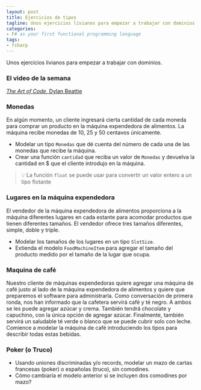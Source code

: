 ```yaml
---
layout: post
title: Ejercicios de tipos 
tagline: Unos ejercicios livianos para empezar a trabajar con dominios.
categories: 
- F# as your first functional programming language
tags:
- fsharp
---
```


Unos ejercicios livianos para empezar a trabajar con dominios.

### El video de la semana

[_The Art of Code_, Dylan Beattie](https://youtu.be/6avJHaC3C2U)

### Monedas

En algún momento, un cliente ingresará cierta cantidad de cada moneda para comprar un producto en la máquina expendedora de alimentos. La máquina recibe monedas de 10, 25 y 50 centavos únicamente.

- Modelar un tipo `Monedas` que dé cuenta del número de cada una de las monedas que recibe la máquina.
- Crear una función `cantidad` que reciba un valor de `Monedas` y devuelva la cantidad en $\$$ que el cliente introdujo en la máquina.

> 💡 La función `float` se puede usar para convertir un valor entero a un tipo flotante

### Lugares en la máquina expendedora

El vendedor de la máquina expendedora de alimentos proporciona a la máquina diferentes lugares en cada estante para acomodar productos que tienen diferentes tamaños. El vendedor ofrece tres tamaños diferentes, simple, doble y triple.

- Modelar los tamaños de los lugares en un tipo `SlotSize`.
- Extienda el modelo `FoodMachineItem` para agregar el tamaño del producto medido por el tamaño de la lugar que ocupa.

### Maquina de café

Nuestro cliente de máquinas expendedoras quiere agregar una máquina de café justo al lado de la máquina expendedora de alimentos y quiere que preparemos el software para administrarla. Como conversación de primera ronda, nos han informado que la cafetera servirá café y té negro. A ambos se les puede agregar azúcar y crema. También tendrá chocolate y capuchino, con la única opción de agregar azúcar. Finalmente, también servirá un saludable té verde o blanco que se puede cubrir solo con leche. Comience a modelar la máquina de café introduciendo los tipos para describir todas estas bebidas.

### Poker (o Truco)

- Usando uniones discriminadas y/o records, modelar un mazo de cartas francesas (poker) o españolas (truco), sin comodines.
- Cómo cambiaría el modelo anterior si se incluyen dos comodines por mazo?